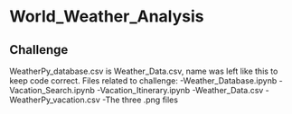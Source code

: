 # World_Weather_Analysis
## Challenge
WeatherPy_database.csv is Weather_Data.csv, name was left like this to keep code correct.
Files related to challenge:
  -Weather_Database.ipynb
  -Vacation_Search.ipynb
  -Vacation_Itinerary.ipynb
  -Weather_Data.csv
  -WeatherPy_vacation.csv
  -The three .png files
